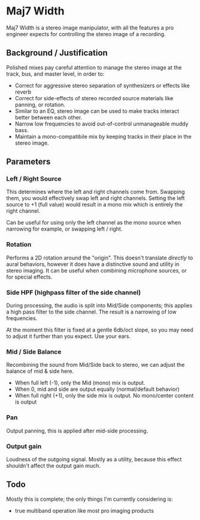 
# Maj7 Width

Maj7 Width is a stereo image manipulator, with all the features a pro engineer expects for controlling the stereo image of a recording.

## Background / Justification

Polished mixes pay careful attention to manage the stereo image at the track, bus, and master level, in order to:

* Correct for aggressive stereo separation of synthesizers or effects like reverb
* Correct for side-effects of stereo recorded source materials like panning, or rotation.
* Similar to an EQ, stereo image can be used to make tracks interact better between each other.
* Narrow low frequencies to avoid out-of-control unmanageable muddy bass.
* Maintain a mono-compatibile mix by keeping tracks in their place in the stereo image.

## Parameters

### Left / Right Source

This determines where the left and right channels come from. Swapping them, you would effectively swap left and right channels. Setting the left source to +1 (full value) would result in a mono mix which is entirely the right channel.

Can be useful for using only the left channel as the mono source when narrowing for example, or swapping left / right.

### Rotation

Performs a 2D rotation around the "origin". This doesn't translate *directly* to aural behaviors, however it does have a distinctive sound and utility in stereo imaging. It can be useful when combining microphone sources, or for special effects.

### Side HPF (highpass filter of the side channel)

During processing, the audio is split into Mid/Side components; this applies a high pass filter to the side channel. The result is a narrowing of low frequencies.

At the moment this filter is fixed at a gentle 6db/oct slope, so you may need to adjust it further than you expect. Use your ears.

### Mid / Side Balance

Recombining the sound from Mid/Side back to stereo, we can adjust the balance of mid & side here.

* When full left (-1), only the Mid (mono) mix is output.
* When 0, mid and side are output equally (normal/default behavior)
* When full right (+1), only the side mix is output. No mono/center content is output

### Pan

Output panning, this is applied after mid-side processing.

### Output gain

Loudness of the outgoing signal. Mostly as a utility, because this effect shouldn't affect the output gain much.

## Todo

Mostly this is complete; the only things I'm currently considering is:

* true multiband operation like most pro imaging products
